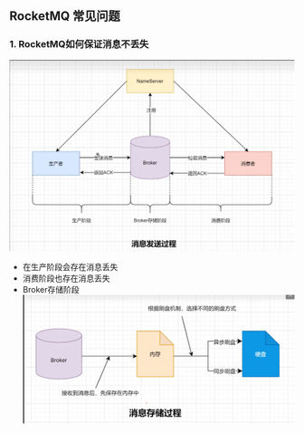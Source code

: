 ## RocketMQ 常见问题
### 1. RocketMQ如何保证消息不丢失

![img_2.png](images/img_2.png)

* 在生产阶段会存在消息丢失
* 消费阶段也存在消息丢失
* Broker存储阶段
![img_3.png](images/img_3.png)

